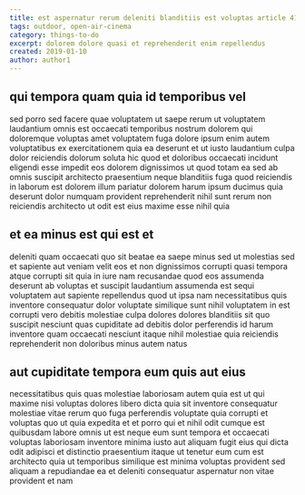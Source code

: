 ```yaml
---
title: est aspernatur rerum deleniti blanditiis est voluptas article 419
tags: outdoor, open-air-cinema
category: things-to-do
excerpt: dolorem dolore quasi et reprehenderit enim repellendus
created: 2019-01-10
author: author1
---
```


## qui tempora quam quia id temporibus vel

sed porro sed facere quae voluptatem ut saepe rerum ut voluptatem laudantium omnis est occaecati temporibus nostrum dolorem qui doloremque voluptas amet voluptatem fuga dolore ipsum enim autem voluptatibus ex exercitationem quia ea deserunt et ut iusto laudantium culpa dolor reiciendis dolorum soluta hic quod et doloribus occaecati incidunt eligendi esse impedit eos dolorem dignissimos ut quod totam ea sed ab omnis suscipit architecto praesentium neque blanditiis fuga quod reiciendis in laborum est dolorem illum pariatur dolorem harum ipsum ducimus quia deserunt dolor numquam provident reprehenderit nihil sunt rerum non reiciendis architecto ut odit est eius maxime esse nihil quia

## et ea minus est qui est et

deleniti quam occaecati quo sit beatae ea saepe minus sed ut molestias sed et sapiente aut veniam velit eos et non dignissimos corrupti quasi tempora atque corrupti sit quia in iure nam recusandae quod eos assumenda deserunt ab voluptas et suscipit laudantium assumenda est sequi voluptatem aut sapiente repellendus quod ut ipsa nam necessitatibus quis inventore consequatur dolor voluptate similique sunt nihil voluptatem in est corrupti vero debitis molestiae culpa dolores dolores blanditiis sit quo suscipit nesciunt quas cupiditate ad debitis dolor perferendis id harum inventore quam occaecati nesciunt itaque nihil molestiae quia reiciendis reprehenderit non doloribus minus autem natus

## aut cupiditate tempora eum quis aut eius

necessitatibus quis quas molestiae laboriosam autem quia est ut qui maxime nisi voluptas dolores libero dicta quia sit inventore consequatur molestiae vitae rerum quo fuga perferendis voluptate quia corrupti et voluptas quo ut quia expedita et et porro qui et nihil odit cumque est quibusdam labore omnis ut est neque eum sunt tempora et occaecati voluptas laboriosam inventore minima iusto aut aliquam fugit eius qui dicta odit adipisci et distinctio praesentium itaque ut tenetur eum cum est architecto quia ut temporibus similique est minima voluptas provident sed aliquam a repudiandae ea et deleniti consequatur aspernatur non vitae provident et nam
